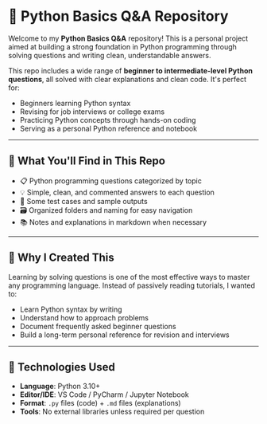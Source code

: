 # 🐍 Python Basics Q&A Repository

Welcome to my **Python Basics Q&A** repository! This is a personal project aimed at building a strong foundation in Python programming through solving questions and writing clean, understandable answers.

This repo includes a wide range of **beginner to intermediate-level Python questions**, all solved with clear explanations and clean code. It's perfect for:

- Beginners learning Python syntax
- Revising for job interviews or college exams
- Practicing Python concepts through hands-on coding
- Serving as a personal Python reference and notebook

---

## 📌 What You'll Find in This Repo

- 📋 Python programming questions categorized by topic
- 💡 Simple, clean, and commented answers to each question
- 🧪 Some test cases and sample outputs
- 🗃️ Organized folders and naming for easy navigation
- 📚 Notes and explanations in markdown when necessary

---

## 🧠 Why I Created This

Learning by solving questions is one of the most effective ways to master any programming language. Instead of passively reading tutorials, I wanted to:

- Learn Python syntax by writing
- Understand how to approach problems
- Document frequently asked beginner questions
- Build a long-term personal reference for revision and interviews

---

## 🔧 Technologies Used

- **Language**: Python 3.10+
- **Editor/IDE**: VS Code / PyCharm / Jupyter Notebook
- **Format**: `.py` files (code) + `.md` files (explanations)
- **Tools**: No external libraries unless required per question
